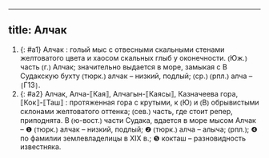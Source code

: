 
---
title: Алчак
---
1. {: #a1} Алчак
: голый мыс с отвесными скальными стенами желтоватого цвета и хаосом скальных глыб у оконечности. ⦅Юж.⦆ часть ⦅г.⦆ Алчак; значительно выдается в море, замыкая с В Судакскую бухту ⦅тюрк.⦆ алчак – низкий, подлый; ⦅ср.⦆ ⦅рпл.⦆ алча – ⦃Г13⦄.
2. {: #a2} Алчак, Алча-⟦Кая⟧, Алчагын-⟦Каясы⟧, Казначеева гора, ⟦Кок⟧-⟦Таш⟧
: протяженная гора с крутыми, к ⦅Ю⦆ и ⦅В⦆ обрывистыми склонами желтоватого оттенка; ⦅сев.⦆ часть, где стоит репер, приподнята. В ⦅ю-вост.⦆ части Судака, вдается в море мысом Алчак – ❶ ⦅тюрк.⦆ алчак – низкий, подлый; ❷ ⦅тюрк.⦆ алча – алыча; ⦅рпл.⦆; ❹ по фамилии землевладелицы в XIX в.; ❺ кокташ – разновидность известняка.
